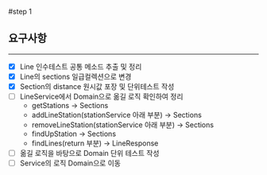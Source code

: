 #step 1

## 요구사항

---

- [X] Line 인수테스트 공통 메소드 추출 및 정리
- [X] Line의 sections 일급컬렉션으로 변경
- [X] Section의 distance 원시값 포장 및 단위테스트 작성
- [ ] LineService에서 Domain으로 옮길 로직 확인하여 정리
  - getStations -> Sections
  - addLineStation(stationService 아래 부분) -> Sections
  - removeLineStation(stationService 아래 부분) -> Sections
  - findUpStation -> Sections
  - findLines(return 부분) -> LineResponse
- [ ] 옮길 로직을 바탕으로 Domain 단위 테스트 작성
- [ ] Service의 로직 Domain으로 이동
